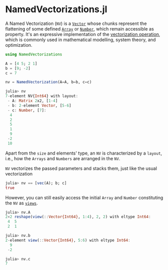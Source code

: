# NamedVectorizations.jl

A Named Vectorization (`NV`) is a [`Vector`](https://docs.julialang.org/en/v1/base/arrays/#Base.Vector-Tuple%7BUndefInitializer,%20Any%7D) whose chunks represent the flattening of some defined [`Array`](https://docs.julialang.org/en/v1/base/arrays/#Core.Array-Tuple{UndefInitializer,%20Any}) or [`Number`](https://docs.julialang.org/en/v1/base/numbers/), which remain accessible as property. It's an expressive implementation of the [vectorization operation](https://en.wikipedia.org/wiki/Vectorization_(mathematics)), which is commonly used in mathematical modelling, system theory, and optimization. 

```julia
using NamedVectorizations

A = [4 5; 2 1]
b = [9; -2]
c = 7

nv = NamedVectorization(A=A, b=b, c=c)

julia> nv
7-element NV{Int64} with layout:
 - A: Matrix 2x2, [1-4]
 - b: 2-element Vector, [5-6]
 - c: Number, [7]:
  4
  2
  5
  1
  9
 -2
 10
```

Apart from the `size` and elements' type, an `NV` is characterized by a `layout`, i.e., how the `Arrays` and `Numbers` are arranged in the `NV`. 

`NV` vectorizes the passed parameters and stacks them, just like the usual vectorization

```julia
julia> nv == [vec(A); b; c]
true
```

However, you can still easily access the initial `Array` and `Number` constituting the `NV` as [`views`](https://docs.julialang.org/en/v1/base/arrays/#Views-(SubArrays-and-other-view-types)). 

```julia
julia> nv.A
2×2 reshape(view(::Vector{Int64}, 1:4), 2, 2) with eltype Int64:
 4  5
 2  1

julia> nv.b
2-element view(::Vector{Int64}, 5:6) with eltype Int64:
  9
 -2

julia> nv.c
7
```
